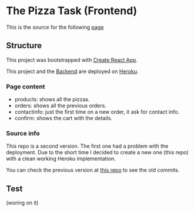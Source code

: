 # The Pizza Task (Frontend)

This is the source for the following [page](https://thepizzatask-fe.herokuapp.com/)

## Structure

This project was bootstrapped with [Create React App](https://github.com/facebook/create-react-app).

This project and the [Backend](https://github.com/Gohchi/thepizzatask-be) are deployed on [Heroku](https://www.heroku.com/).


### Page content

- products: shows all the pizzas.
- orders: shows all the previous orders.
- contactinfo: just the first time on a new order, it ask for contact info.
- confirm: shows the cart with the details.

### Source info

This repo is a second version. The first one had a problem with the deployment. Due to the short time I decided to create a new one (this repo) with a clean working Heroku implementation.

You can check the previous version at [this repo](https://github.com/Gohchi/ThePizzaTaskFE) to see the old commits.

## Test
(woring on it)